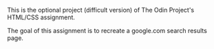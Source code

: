 This is the optional project (difficult version) of The Odin Project's HTML/CSS assignment.

The goal of this assignment is to recreate a google.com search results page.